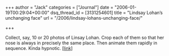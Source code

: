 +++
author = "Jack"
categories = ["Journal"]
date = "2006-01-19T00:29:04+00:00"
dsq_thread_id = [3131254601]
title = "Lindsay Lohan’s unchanging face"
url = "/2006/lindsay-lohans-unchanging-face/"

+++

Collect, say, 10 or 20 photos of Linsay Lohan. Crop each of them so that her nose is always in precisely the same place. Then animate them rapidly in sequence. Kinda hypnotic. [[link]](<http://lohanfacial.ytmnd.com/>)